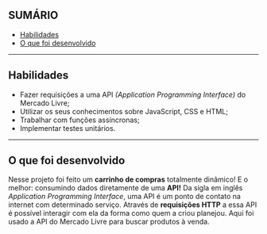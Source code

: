 ## SUMÁRIO

- [Habilidades](#habilidades)
- [O que foi desenvolvido](#o-que-será-desenvolvido)

---

## Habilidades

- Fazer requisições a uma API *(Application Programming Interface)* do Mercado Livre;
- Utilizar os seus conhecimentos sobre JavaScript, CSS e HTML;
- Trabalhar com funções assíncronas;
- Implementar testes unitários.

---

## O que foi desenvolvido

Nesse projeto foi feito um **carrinho de compras** totalmente dinâmico! E o melhor: consumindo dados diretamente de uma **API!** Da sigla em inglês _Application Programming Interface_, uma API é um ponto de contato na internet com determinado serviço. Através de **requisições HTTP** a essa API é possível interagir com ela da forma como quem a criou planejou. Aqui foi usado a API do Mercado Livre para buscar produtos à venda.
